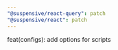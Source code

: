 ```yaml
---
"@suspensive/react-query": patch
"@suspensive/react": patch
---
```


feat(configs): add options for scripts
